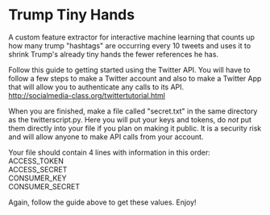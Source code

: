 # Trump Tiny Hands
A custom feature extractor for interactive machine learning that counts up how many trump "hashtags" are occurring every 10 tweets and uses it to shrink Trump's already tiny hands the fewer references he has.  

Follow this guide to getting started using the Twitter API. You will have to follow a few steps to make a Twitter account and also to make a Twitter App that will allow you to authenticate any calls to its API.  
http://socialmedia-class.org/twittertutorial.html

When you are finished, make a file called "secret.txt" in the same directory as the twitterscript.py. Here you will put your keys and tokens, do *not* put them directly into your file if you plan on making it public. It is a security risk and will allow anyone to make API calls from your account.

Your file should contain 4 lines with information in this order:  
ACCESS_TOKEN  
ACCESS_SECRET  
CONSUMER_KEY  
CONSUMER_SECRET  
  
Again, follow the guide above to get these values. Enjoy!